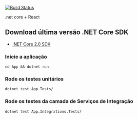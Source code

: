 [![Build Status](https://travis-ci.org/alisonjonck/reactnetcore.svg?branch=master)](https://travis-ci.org/alisonjonck/reactnetcore)

.net core + React

## Download última versão .NET Core SDK

* [.NET Core 2.0 SDK](https://www.microsoft.com/net/download/windows)

### Inicie a aplicação

```
cd App && dotnet run
```

### Rode os testes unitários 

```
dotnet test App.Tests/
```

### Rode os testes da camada de Serviços de Integração
```
dotnet test App.Integrations.Tests/
```
